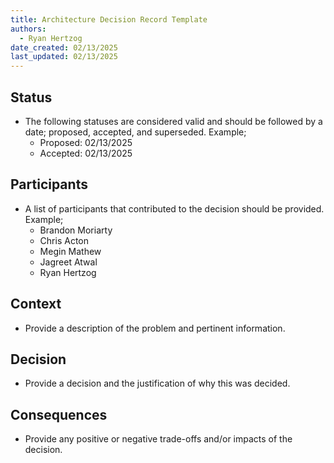 ```yaml
---
title: Architecture Decision Record Template
authors:
  - Ryan Hertzog
date_created: 02/13/2025
last_updated: 02/13/2025
---
```


## Status

- The following statuses are considered valid and should be followed by a date; proposed, accepted, and superseded. Example;
  - Proposed: 02/13/2025
  - Accepted: 02/13/2025

## Participants

- A list of participants that contributed to the decision should be provided. Example;
  - Brandon Moriarty
  - Chris Acton
  - Megin Mathew
  - Jagreet Atwal
  - Ryan Hertzog

## Context

- Provide a description of the problem and pertinent information.

## Decision

- Provide a decision and the justification of why this was decided.

## Consequences

- Provide any positive or negative trade-offs and/or impacts of the decision.
